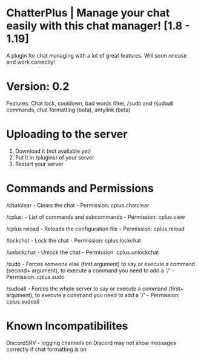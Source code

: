# ChatterPlus | Manage your chat easily with this chat manager! [1.8 - 1.19]
A plugin for chat managing with a lot of great features. Will soon release and work correctly!

# Version: 0.2

Features: Chat lock, cooldown, bad words filter, /sudo and /sudoall commands, chat formatting (beta), antylink (beta)

# Uploading to the server

1. Download it (not available yet)
2. Put it in /plugins/ of your server
3. Restart your server

# Commands and Permissions

/chatclear - Clears the chat - Permission: cplus.chatclear

/cplus: - List of commands and subcommands - Permission: cplus.view

/cplus reload - Reloads the configuration file - Permission: cplus.reload
    
/lockchat - Lock the chat - Permission: cplus.lockchat


/unlockchat - Unlock the chat - Permission: cplus.unlockchat

/sudo - Forces someone else (first argument) to say or execute a command (second+ argument), to execute a command you need to add a '/' - Permission: cplus.sudo

/sudoall - Forces the whole server to say or execute a command (first+ argument), to execute a command you need to add a '/' - Permission: cplus.sudoall

# Known Incompatibilites

DiscordSRV - logging channels on Discord may not show messages correctly if chat formatting is on
